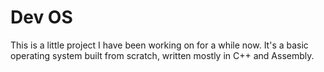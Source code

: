 # Dev OS

This is a little project I have been working on for a while now. It's a basic operating system built from scratch, written mostly in C++ and Assembly. 

